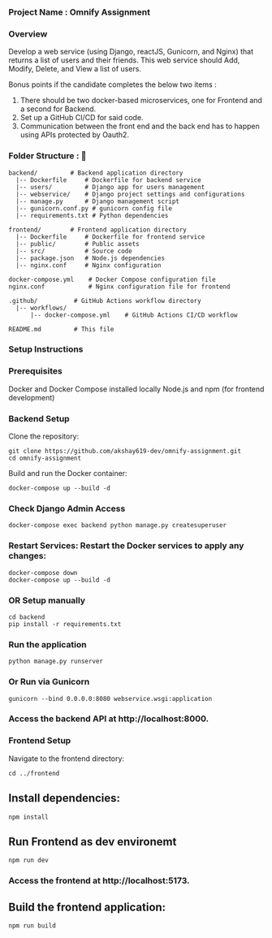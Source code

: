 ### Project Name : Omnify Assignment

### Overview

Develop a web service (using Django, reactJS, Gunicorn, and Nginx) that returns a list of users and their friends. 
This web service should Add, Modify, Delete, and View a list of users.

Bonus points if the candidate completes the below two items :

1. There should be two docker-based microservices, one for Frontend and a second for Backend. 
2. Set up a GitHub CI/CD for said code.
3. Communication between the front end and the back end has to happen using APIs protected by Oauth2.




### Folder Structure : 📂


```shell
backend/         # Backend application directory
  |-- Dockerfile     # Dockerfile for backend service
  |-- users/         # Django app for users management
  |-- webservice/    # Django project settings and configurations
  |-- manage.py      # Django management script
  |-- gunicorn.conf.py # gunicorn config file
  |-- requirements.txt # Python dependencies

frontend/        # Frontend application directory
  |-- Dockerfile     # Dockerfile for frontend service
  |-- public/        # Public assets
  |-- src/           # Source code
  |-- package.json   # Node.js dependencies
  |-- nginx.conf     # Nginx configuration 

docker-compose.yml    # Docker Compose configuration file
nginx.conf            # Nginx configuration file for frontend

.github/          # GitHub Actions workflow directory
  |-- workflows/
      |-- docker-compose.yml    # GitHub Actions CI/CD workflow

README.md         # This file

```

### Setup Instructions

### Prerequisites
Docker and Docker Compose installed locally
Node.js and npm (for frontend development)

### Backend Setup

Clone the repository:

```shell
git clone https://github.com/akshay619-dev/omnify-assignment.git
cd omnify-assignment
```

Build and run the Docker container:

```shell
docker-compose up --build -d
```

### Check Django Admin Access

```shell
docker-compose exec backend python manage.py createsuperuser
```

### Restart Services: Restart the Docker services to apply any changes:

```shell
docker-compose down
docker-compose up --build -d 
```

### OR Setup manually

```shell
cd backend
pip install -r requirements.txt
```
### Run the application 
```shell
python manage.py runserver
```

### Or Run via Gunicorn

```shell
gunicorn --bind 0.0.0.0:8080 webservice.wsgi:application
```


### Access the backend API at http://localhost:8000.

### Frontend Setup

Navigate to the frontend directory:

```shell
cd ../frontend
```
## Install dependencies:

```shell
npm install
```
## Run Frontend as dev environemt

```shell
npm run dev
```

### Access the frontend at http://localhost:5173.

## Build the frontend application:

```shell
npm run build
```




